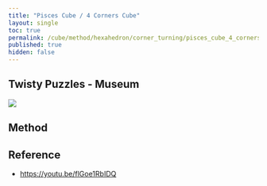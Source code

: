 ```yaml
---
title: "Pisces Cube / 4 Corners Cube"
layout: single
toc: true
permalink: /cube/method/hexahedron/corner_turning/pisces_cube_4_corners_cube
published: true
hidden: false
---
```


<head>
  <base target="_blank">
</head>



## Twisty Puzzles - Museum

<a href="https://twistypuzzles.com/app/museum/museum_showitem.php?pkey=5793">
  <img src="https://twistypuzzles.com/museum/large/05793-01.jpg">
</a>



## Method



## Reference

- <https://youtu.be/flGoe1RbIDQ>
